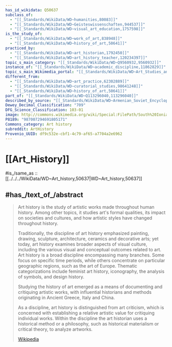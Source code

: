 ```yaml
---
has_id_wikidata: Q50637
subclass_of:
  - "[[_Standards/WikiData/WD~humanities,80083]]"
  - "[[_Standards/WikiData/WD~Geisteswissenschaften,944537]]"
  - "[[_Standards/WikiData/WD~visual_art_education,1757598]]"
is_the_study_of:
  - "[[_Standards/WikiData/WD~work_of_art,838948]]"
  - "[[_Standards/WikiData/WD~history_of_art,50641]]"
practiced_by:
  - "[[_Standards/WikiData/WD~art_historian,1792450]]"
  - "[[_Standards/WikiData/WD~art_history_teacher,120234397]]"
topic_s_main_category: "[[_Standards/WikiData/WD~Q9560932,9560932]]"
instance_of: "[[_Standards/WikiData/WD~academic_discipline,11862829]]"
topic_s_main_Wikimedia_portal: "[[_Standards/WikiData/WD~Art_Studies_and_History,19402625]]"
different_from:
  - "[[_Standards/WikiData/WD~art_practice,62302889]]"
  - "[[_Standards/WikiData/WD~curatorial_studies,98641248]]"
  - "[[_Standards/WikiData/WD~history_of_art,50641]]"
part_of: "[[_Standards/WikiData/WD~Q113296040,113296040]]"
described_by_source: "[[_Standards/WikiData/WD~Armenian_Soviet_Encyclopedia,_vol._2,124737604]]"
Dewey_Decimal_Classification: "709"
DFG_Science_Classification: 103-01
image: http://commons.wikimedia.org/wiki/Special:FilePath/South%20Ionian%20Wild%20Goat%20Style%20SiA%20Ic%20-%20Swallow%20Painter%20-%20krater%20-%20men%20and%20mythological%20animals%20-%20Roma%20MNEVG%20-%2008.jpg
P8189: "987007294691805171"
Commons_category: Art history
subreddit: ArtHistory
Provenio_UUID: df9c532e-cbf1-4c79-af65-a7704a2e6962
---
```


# [[Art_History]] 

#is_/same_as :: [[../../../WikiData/WD~Art_history,50637|WD~Art_history,50637]] 

## #has_/text_of_/abstract 

> Art history is the study of artistic works made throughout human history. Among other topics, it studies art's formal qualities, its impact on societies and cultures, and how artistic styles have changed throughout history.
>
> Traditionally, the discipline of art history emphasized painting, drawing, sculpture, architecture, ceramics and decorative arts; yet today, art history examines broader aspects of visual culture, including the various visual and conceptual outcomes related to art. Art history is a broad discipline encompassing many branches. Some focus on specific time periods, while others concentrate on particular geographic regions, such as the art of Europe. Thematic categorizations include feminist art history, iconography, the analysis of symbols, and design history.
>
> Studying the history of art emerged as a means of documenting and critiquing artistic works, with influential historians and methods originating in Ancient Greece, Italy and China.
>
> As a discipline, art history is distinguished from art criticism, which is concerned with establishing a relative artistic value for critiquing individual works. Within the discipline the art historian uses a historical method or a philosophy, such as historical materialism or critical theory, to analyze artworks.
>
> [Wikipedia](https://en.wikipedia.org/wiki/Art%20history) 

